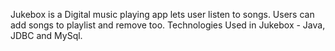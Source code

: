 Jukebox is a Digital music playing app lets user listen to songs. 
Users can add songs to playlist and remove too.
Technologies Used in Jukebox - Java, JDBC and MySql.
